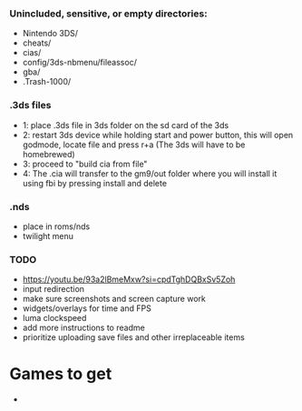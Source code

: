 ### Unincluded, sensitive, or empty directories:
- Nintendo 3DS/
- cheats/
- cias/
- config/3ds-nbmenu/fileassoc/
- gba/
- .Trash-1000/




### .3ds files
- 1: place .3ds file in 3ds folder on the sd card of the 3ds
- 2: restart 3ds device while holding start and power button, this will open godmode, locate file and press r+a (The 3ds will have to be homebrewed)
- 3: proceed to "build cia from file"
- 4: The .cia will transfer to the gm9/out folder where you will install it using fbi by pressing install and delete


### .nds
- place in roms/nds
- twilight menu

### TODO
- https://youtu.be/93a2lBmeMxw?si=cpdTghDQBxSv5Zoh
- input redirection
- make sure screenshots and screen capture work
- widgets/overlays for time and FPS
- luma clockspeed
- add more instructions to readme
- prioritize uploading save files and other irreplaceable items

# Games to get
-